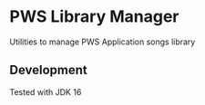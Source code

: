 PWS Library Manager
===================

Utilities to manage PWS Application songs library

Development
-----------

Tested with JDK 16